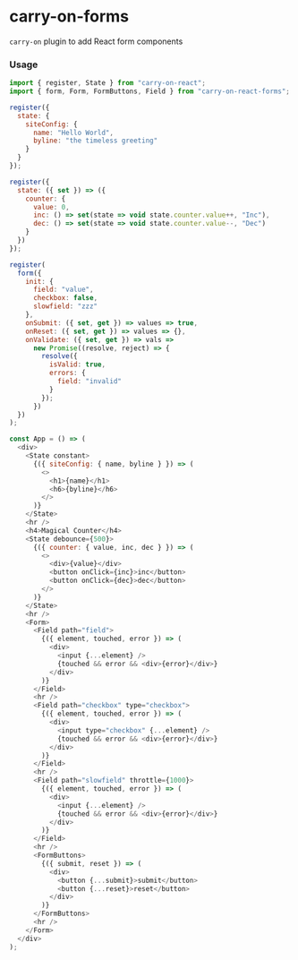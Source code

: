 # carry-on-forms

```carry-on``` plugin to add React form components

### Usage

```JavaScript
import { register, State } from "carry-on-react";
import { form, Form, FormButtons, Field } from "carry-on-react-forms";

register({
  state: {
    siteConfig: {
      name: "Hello World",
      byline: "the timeless greeting"
    }
  }
});

register({
  state: ({ set }) => ({
    counter: {
      value: 0,
      inc: () => set(state => void state.counter.value++, "Inc"),
      dec: () => set(state => void state.counter.value--, "Dec")
    }
  })
});

register(
  form({
    init: {
      field: "value",
      checkbox: false,
      slowfield: "zzz"
    },
    onSubmit: ({ set, get }) => values => true,
    onReset: ({ set, get }) => values => {},
    onValidate: ({ set, get }) => vals =>
      new Promise((resolve, reject) => {
        resolve({
          isValid: true,
          errors: {
            field: "invalid"
          }
        });
      })
  })
);

const App = () => (
  <div>
    <State constant>
      {({ siteConfig: { name, byline } }) => (
        <>
          <h1>{name}</h1>
          <h6>{byline}</h6>
        </>
      )}
    </State>
    <hr />
    <h4>Magical Counter</h4>
    <State debounce={500}>
      {({ counter: { value, inc, dec } }) => (
        <>
          <div>{value}</div>
          <button onClick={inc}>inc</button>
          <button onClick={dec}>dec</button>
        </>
      )}
    </State>
    <hr />
    <Form>
      <Field path="field">
        {({ element, touched, error }) => (
          <div>
            <input {...element} />
            {touched && error && <div>{error}</div>}
          </div>
        )}
      </Field>
      <hr />
      <Field path="checkbox" type="checkbox">
        {({ element, touched, error }) => (
          <div>
            <input type="checkbox" {...element} />
            {touched && error && <div>{error}</div>}
          </div>
        )}
      </Field>
      <hr />
      <Field path="slowfield" throttle={1000}>
        {({ element, touched, error }) => (
          <div>
            <input {...element} />
            {touched && error && <div>{error}</div>}
          </div>
        )}
      </Field>
      <hr />
      <FormButtons>
        {({ submit, reset }) => (
          <div>
            <button {...submit}>submit</button>
            <button {...reset}>reset</button>
          </div>
        )}
      </FormButtons>
      <hr />
    </Form>
  </div>
);


```
